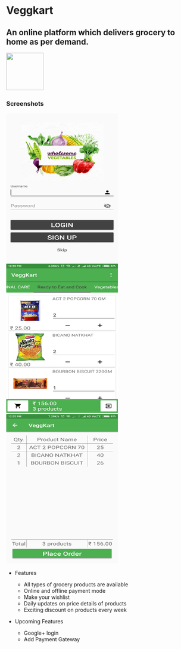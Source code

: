 # Veggkart
## An online platform which delivers grocery to home as per demand.
<img src="http://www.free-icons-download.net/images/shopping-cart-logo-icon-74183.png" width="100" height="100"/>

### Screenshots
<img src="https://raw.githubusercontent.com/Dex1019/Veggkart/master/screenshot/1.png" width="300" height="400"/> <img src="https://raw.githubusercontent.com/Dex1019/Veggkart/master/screenshot/2.png" width="300" height="400"/> <img src="https://raw.githubusercontent.com/Dex1019/Veggkart/master/screenshot/3.png" width="300" height="400"/>

+ Features
  - All types of grocery products are available
  - Online and offline payment mode
  - Make your wishlist
  - Daily updates on price details of products
  - Exciting discount on products every week
  
+ Upcoming Features
  - Google+ login 
  - Add Payment Gateway
 
